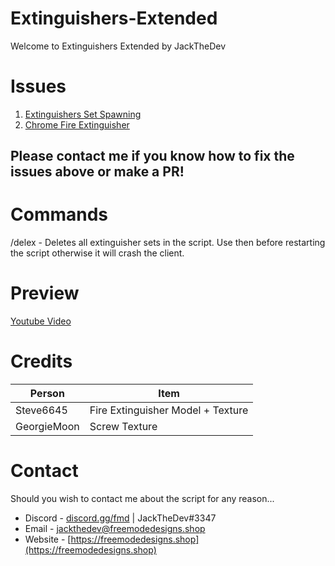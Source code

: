# Extinguishers-Extended

Welcome to Extinguishers Extended by JackTheDev

# Issues

1. [Extinguishers Set Spawning](https://github.com/JackTheDevFMD/Extinguishers-Extended/issues/2)
2. [Chrome Fire Extinguisher](https://github.com/JackTheDevFMD/Extinguishers-Extended/issues/1)

## Please contact me if you know how to fix the issues above or make a PR!

# Commands
/delex - Deletes all extinguisher sets in the script. Use then before restarting the script otherwise it will crash the client.

# Preview

[Youtube Video](https://www.youtube.com/watch?v=teTHzzQBp5E&feature=youtu.be)


# Credits

| Person | Item |
| ------ | ---- |
| Steve6645 | Fire Extinguisher Model + Texture
| GeorgieMoon | Screw Texture |

# Contact

Should you wish to contact me about the script for any reason...

- Discord - [discord.gg/fmd](https://discord.gg/fmd) | JackTheDev#3347
- Email - jackthedev@freemodedesigns.shop
- Website - [https://freemodedesigns.shop](https://freemodedesigns.shop)


